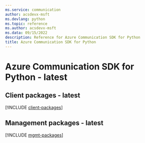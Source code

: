 ```yaml
---
ms.service: communication
author: acsdevx-msft
ms.devlang: python
ms.topic: reference
ms.author: acsdevx-msft
ms.data: 09/15/2022
description: Reference for Azure Communication SDK for Python
title: Azure Communication SDK for Python
---
```

# Azure Communication SDK for Python - latest

## Client packages - latest
[!INCLUDE [client-packages](communication-client-index.md)]
## Management packages - latest
[!INCLUDE [mgmt-packages](communication-mgmt-index.md)]